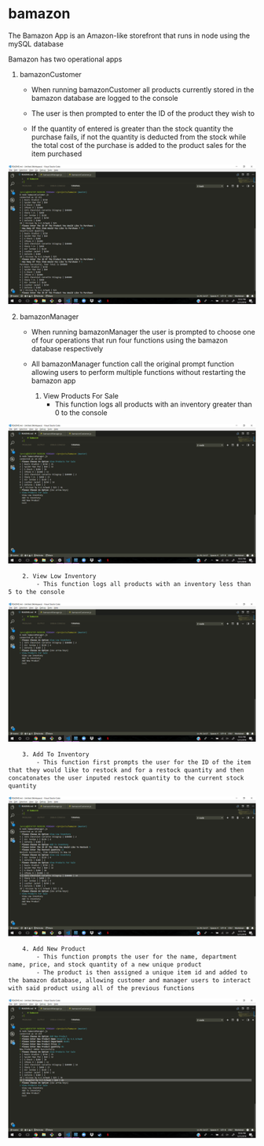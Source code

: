 # bamazon

The Bamazon App is an Amazon-like storefront that runs in node using the mySQL database

Bamazon has two operational apps

1. bamazonCustomer
    - When running bamazonCustomer all products currently stored in the bamazon database are logged to the console

    - The user is then prompted to enter the ID of the product they wish to 

    - If the quantity of entered is greater than the stock quantity the purchase fails, if not the quantity is deducted from the stock while the total cost of the purchase is added to the product sales for the item purchased

![bamazon-customer-image](https://github.com/nme312/bamazon/blob/master/images/Screenshot%20(13).png)

2. bamazonManager
    - When running bamazonManager the user is prompted to choose one of four operations that run four functions using the bamazon database respectively
    - All bamazonManager function call the original prompt function allowing users to perform multiple functions without restarting the bamazon app

        1. View Products For Sale
            - This function logs all products with an inventory greater than 0 to the console

![bamazon-manager-available-products-image](https://github.com/nme312/bamazon/blob/master/images/Screenshot%20(14).png)

        2. View Low Inventory
            - This function logs all products with an inventory less than 5 to the console

![bamazon-manager-low-inventory-image](https://github.com/nme312/bamazon/blob/master/images/Screenshot%20(15).png)

        3. Add To Inventory
            - This function first prompts the user for the ID of the item that they would like to restock and for a restock quantity and then concatonates the user inputed restock quantity to the current stock quantity

![bamazon-manager-add-to-inventory-image](https://github.com/nme312/bamazon/blob/master/images/Screenshot%20(16).png)

        4. Add New Product
            - This function prompts the user for the name, department name, price, and stock quantity of a new unique product
            - The product is then assigned a unique item id and added to the bamazon database, allowing customer and manager users to interact with said product using all of the previous functions

![bamazon-manager-new-product-image](https://github.com/nme312/bamazon/blob/master/images/Screenshot%20(17).png)
